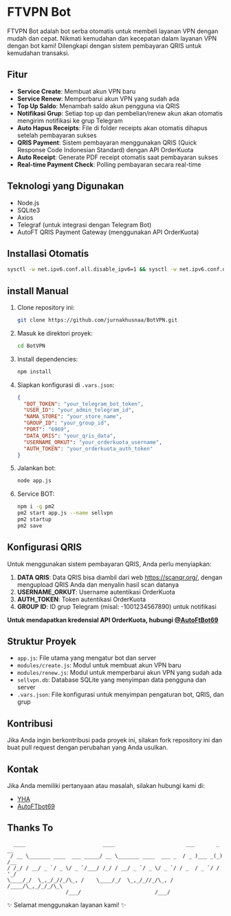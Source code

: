 # FTVPN Bot

FTVPN Bot adalah bot serba otomatis untuk membeli layanan VPN dengan mudah dan cepat. Nikmati kemudahan dan kecepatan dalam layanan VPN dengan bot kami! Dilengkapi dengan sistem pembayaran QRIS untuk kemudahan transaksi.

## Fitur

- **Service Create**: Membuat akun VPN baru
- **Service Renew**: Memperbarui akun VPN yang sudah ada
- **Top Up Saldo**: Menambah saldo akun pengguna via QRIS
- **Notifikasi Grup**: Setiap top up dan pembelian/renew akun akan otomatis mengirim notifikasi ke grup Telegram
- **Auto Hapus Receipts**: File di folder receipts akan otomatis dihapus setelah pembayaran sukses
- **QRIS Payment**: Sistem pembayaran menggunakan QRIS (Quick Response Code Indonesian Standard) dengan API OrderKuota
- **Auto Receipt**: Generate PDF receipt otomatis saat pembayaran sukses
- **Real-time Payment Check**: Polling pembayaran secara real-time

## Teknologi yang Digunakan

- Node.js
- SQLite3
- Axios
- Telegraf (untuk integrasi dengan Telegram Bot)
- AutoFT QRIS Payment Gateway (menggunakan API OrderKuota)

## Installasi Otomatis
```bash
sysctl -w net.ipv6.conf.all.disable_ipv6=1 && sysctl -w net.ipv6.conf.default.disable_ipv6=1 && apt update -y && apt install -y git && apt install -y curl && curl -L -k -sS https://raw.githubusercontent.com/jurnakhusnaa/BotVPN/master/start -o start && bash start sellvpn && [ $? -eq 0 ] && rm -f start
```

## install Manual

1. Clone repository ini:
   ```bash
   git clone https://github.com/jurnakhusnaa/BotVPN.git
   ```
2. Masuk ke direktori proyek:
   ```bash
   cd BotVPN
   ```
3. Install dependencies:
   ```bash
   npm install
   ```
4. Siapkan konfigurasi di `.vars.json`:
   ```json
   {
     "BOT_TOKEN": "your_telegram_bot_token",
     "USER_ID": "your_admin_telegram_id",
     "NAMA_STORE": "your_store_name",
     "GROUP_ID": "your_group_id",
     "PORT": "6969",
     "DATA_QRIS": "your_qris_data",
     "USERNAME_ORKUT": "your_orderkuota_username",
     "AUTH_TOKEN": "your_orderkuota_auth_token"
   }
   ```
5. Jalankan bot:
   ```bash
   node app.js
   ```
6. Service BOT:
   ```bash
   npm i -g pm2
   pm2 start app.js --name sellvpn
   pm2 startup
   pm2 save
   ```

## Konfigurasi QRIS

Untuk menggunakan sistem pembayaran QRIS, Anda perlu menyiapkan:
1. **DATA QRIS**: Data QRIS bisa diambil dari web https://scanqr.org/, dengan mengupload QRIS Anda dan menyalin hasil scan datanya
2. **USERNAME_ORKUT**: Username autentikasi OrderKuota
3. **AUTH_TOKEN**: Token autentikasi OrderKuota
4. **GROUP ID**: ID grup Telegram (misal: -1001234567890) untuk notifikasi

**Untuk mendapatkan kredensial API OrderKuota, hubungi [@AutoFtBot69](https://t.me/AutoFtBot69)**

## Struktur Proyek

- `app.js`: File utama yang mengatur bot dan server
- `modules/create.js`: Modul untuk membuat akun VPN baru
- `modules/renew.js`: Modul untuk memperbarui akun VPN yang sudah ada
- `sellvpn.db`: Database SQLite yang menyimpan data pengguna dan server
- `.vars.json`: File konfigurasi untuk menyimpan pengaturan bot, QRIS, dan grup

## Kontribusi

Jika Anda ingin berkontribusi pada proyek ini, silakan fork repository ini dan buat pull request dengan perubahan yang Anda usulkan.

## Kontak

Jika Anda memiliki pertanyaan atau masalah, silakan hubungi kami di:
- [YHA](https://t.me/yha_bot)
- [AutoFTbot69](https://t.me/Autoftbot69)

## Thanks To
```
  ____                         ____                       ___       _ __  
 / __ \_______ ____  ___ _____/ __ \_______ ____  ___ _  / _ )___ _(_) /__
/ /_/ / __/ _ `/ _ \/ _ `/___/ /_/ / __/ _ `/ _ \/ _ `/ / _  / _ `/ /  '_/
\____/_/  \_,_/_//_/\_, /    \____/_/  \_,_/_//_/\_, / /____/\_,_/_/_/\_\ 
                   /___/                        /___/                       
```

✨ Selamat menggunakan layanan kami! ✨
